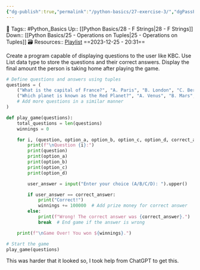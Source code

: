```yaml
---
{"dg-publish":true,"permalink":"/python-basics/27-exercise-3/","dgPassFrontmatter":true,"noteIcon":"3","created":"2023-12-25T20:31:18.781+05:30","updated":"2023-12-26T13:46:43.477+05:30"}
---
```


🧶 Tags:: #Python_Basics 
Up:: [[Python Basics/28 - F Strings\|28 - F Strings]]
Down:: [[Python Basics/25 - Operations on Tuples\|25 - Operations on Tuples]]
🗃 Resources:: [Playlist](https://www.youtube.com/playlist?list=PLu0W_9lII9agwh1XjRt242xIpHhPT2llg)
==2023-12-25 - 20:31==

Create a program capable of displaying questions to the user like KBC. Use List data type to store the questions and their correct answers. Display the final amount the person is taking home after playing the game.

```python
# Define questions and answers using tuples
questions = (
    ("What is the capital of France?", "A. Paris", "B. London", "C. Berlin", "D. Madrid", "A"),
    ("Which planet is known as the Red Planet?", "A. Venus", "B. Mars", "C. Jupiter", "D. Saturn", "B"),
    # Add more questions in a similar manner
)

def play_game(questions):
    total_questions = len(questions)
    winnings = 0

    for i, (question, option_a, option_b, option_c, option_d, correct_answer) in enumerate(questions, start=1):
        print(f"\nQuestion {i}:")
        print(question)
        print(option_a)
        print(option_b)
        print(option_c)
        print(option_d)

        user_answer = input("Enter your choice (A/B/C/D): ").upper()

        if user_answer == correct_answer:
            print("Correct!")
            winnings += 100000  # Add prize money for correct answer
        else:
            print(f"Wrong! The correct answer was {correct_answer}.")
            break  # End game if the answer is wrong

    print(f"\nGame Over! You won ${winnings}.")

# Start the game
play_game(questions)
```

This was harder that it looked so, I took help from ChatGPT to get this.